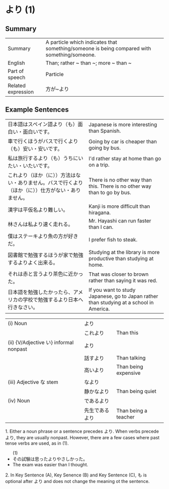 # より (1)

## Summary

<table><tr>   <td>Summary</td>   <td>A particle which indicates that something/someone is being compared with something/someone.</td></tr><tr>   <td>English</td>   <td>Than; rather ~ than ~; more ~ than ~</td></tr><tr>   <td>Part of speech</td>   <td>Particle</td></tr><tr>   <td>Related expression</td>   <td>方が~より</td></tr></table>

## Example Sentences

<table><tr>   <td>日本語はスペイン語より（も）面白い・面白いです。</td>   <td>Japanese is more interesting than Spanish.</td></tr><tr>   <td>車で行くほうがバスで行くより（も）安い・安いです。</td>   <td>Going by car is cheaper than going by bus.</td></tr><tr>   <td>私は旅行するより（も）うちにいたい・いたいです。</td>   <td>I'd rather stay at home than go on a trip.</td></tr><tr>   <td>これより（ほか（に））方法はない・ありません。バスで行くより（ほか（に））仕方がない・ありません。</td>   <td>There is no other way than this. There is no other way than to go by bus.</td></tr><tr>   <td>漢字は平仮名より難しい。</td>   <td>Kanji is more difficult than hiragana.</td></tr><tr>   <td>林さんは私より速く走れる。</td>   <td>Mr. Hayashi can run faster than I can.</td></tr><tr>   <td>僕はステーキより魚の方が好きだ。</td>   <td>I prefer fish to steak.</td></tr><tr>   <td>図書館で勉強するほうが家で勉強するよりよく出来る。</td>   <td>Studying at the library is more productive than studying at home.</td></tr><tr>   <td>それは赤と言うより茶色に近かった。</td>   <td>That was closer to brown rather than saying it was red.</td></tr><tr>   <td>日本語を勉強したかったら、アメリカの学校で勉強するより日本へ行きなさい。</td>   <td>If you want to study Japanese, go to Japan rather than studying at a school in America.</td></tr></table>

<table class="table"> <tbody><tr class="tr head"> <td class="td"><span class="numbers">(i)</span> <span> <span class="bold">Noun</span></span></td> <td class="td"><span class="concept">より</span> </td> <td class="td"><span>&nbsp;</span></td> </tr> <tr class="tr"> <td class="td"><span>&nbsp;</span></td> <td class="td"><span>これ<span class="concept">より</span></span> </td> <td class="td"><span>Than    this</span></td> </tr> <tr class="tr head"> <td class="td"><span class="numbers">(ii)</span> <span> <span class="bold">{V/Adjective い}    informal nonpast</span></span></td> <td class="td"><span class="concept">より</span> </td> <td class="td"><span>&nbsp;</span></td> </tr> <tr class="tr"> <td class="td"><span>&nbsp;</span></td> <td class="td"><span>話す<span class="concept">より</span></span> </td> <td class="td"><span>Than    talking</span></td> </tr> <tr class="tr"> <td class="td"><span>&nbsp;</span></td> <td class="td"><span>高い<span class="concept">より</span></span> </td> <td class="td"><span>Than    being expensive</span></td> </tr> <tr class="tr head"> <td class="td"><span class="numbers">(iii)</span> <span> <span class="bold">Adjective な stem</span></span></td> <td class="td"><span class="concept">なより</span> </td> <td class="td"><span>&nbsp;</span></td> </tr> <tr class="tr"> <td class="td"><span>&nbsp;</span></td> <td class="td"><span>静か<span class="concept">なより</span></span> </td> <td class="td"><span>Than    being quiet</span></td> </tr> <tr class="tr head"> <td class="td"><span class="numbers">(iv)</span> <span> <span class="bold">Noun</span></span></td> <td class="td"><span class="concept">であるより</span> </td> <td class="td"><span>&nbsp;</span></td> </tr> <tr class="tr"> <td class="td"><span>&nbsp;</span></td> <td class="td"><span>先生<span class="concept">であるより</span></span> </td> <td class="td"><span>Than    being a teacher</span></td> </tr></tbody></table>

<p>1. Either a noun phrase or a sentence precedes <span class="cloze">より</span>. When verbs precede <span class="cloze">より</span>, they are usually nonpast. However, there are a few cases where past tense verbs are used, as in (1).</p>  <ul>(1) <li>その試験は思った<span class="cloze">より</span>やさしかった。</li> <li>The exam was easier than I thought.</li> </ul>  <p>2. In Key Sentence (A), Key Senence (B) and Key Sentence (C), も is optional after <span class="cloze">より</span> and does not change the meaning ot the sentence.</p>

